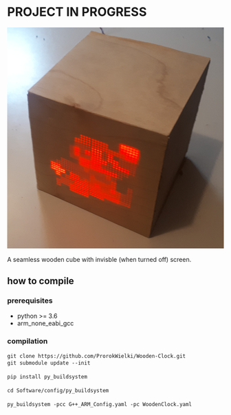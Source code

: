 # PROJECT IN PROGRESS #

![alt text](Resources/Picture.png)

A seamless wooden cube with invisble (when turned off) screen.

## how to compile ##

### prerequisites ###

* python >= 3.6
* arm_none_eabi_gcc

### compilation ###

```
git clone https://github.com/ProrokWielki/Wooden-Clock.git
git submodule update --init

pip install py_buildsystem

cd Software/config/py_buildsystem

py_buildsystem -pcc G++_ARM_Config.yaml -pc WoodenClock.yaml
```